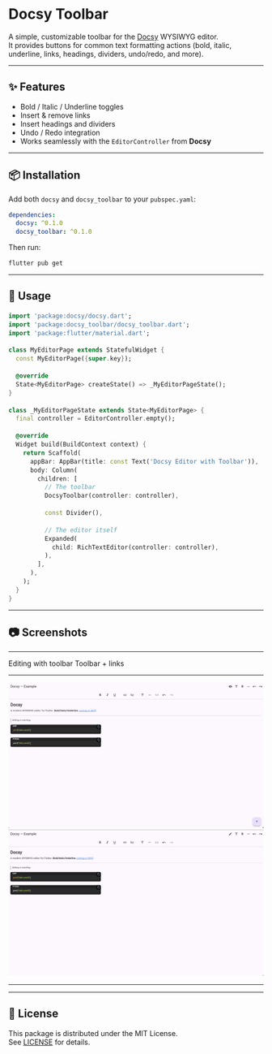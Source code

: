 # Docsy Toolbar

A simple, customizable toolbar for the
[Docsy](https://pub.dev/packages/docsy) WYSIWYG editor.\
It provides buttons for common text formatting actions (bold, italic,
underline, links, headings, dividers, undo/redo, and more).

------------------------------------------------------------------------

## ✨ Features

-   Bold / Italic / Underline toggles
-   Insert & remove links
-   Insert headings and dividers
-   Undo / Redo integration
-   Works seamlessly with the `EditorController` from **Docsy**

------------------------------------------------------------------------

## 📦 Installation

Add both `docsy` and `docsy_toolbar` to your `pubspec.yaml`:

``` yaml
dependencies:
  docsy: ^0.1.0
  docsy_toolbar: ^0.1.0
```

Then run:

``` sh
flutter pub get
```

------------------------------------------------------------------------

## 🚀 Usage

``` dart
import 'package:docsy/docsy.dart';
import 'package:docsy_toolbar/docsy_toolbar.dart';
import 'package:flutter/material.dart';

class MyEditorPage extends StatefulWidget {
  const MyEditorPage({super.key});

  @override
  State<MyEditorPage> createState() => _MyEditorPageState();
}

class _MyEditorPageState extends State<MyEditorPage> {
  final controller = EditorController.empty();

  @override
  Widget build(BuildContext context) {
    return Scaffold(
      appBar: AppBar(title: const Text('Docsy Editor with Toolbar')),
      body: Column(
        children: [
          // The toolbar
          DocsyToolbar(controller: controller),

          const Divider(),

          // The editor itself
          Expanded(
            child: RichTextEditor(controller: controller),
          ),
        ],
      ),
    );
  }
}
```

------------------------------------------------------------------------

## 📷 Screenshots

  -----------------------------------------------------------------------------------------------
  Editing with toolbar                           Toolbar + links
  ---------------------------------------------- ------------------------------------------------
  ![Editing](../docsy/screenshots/editing.png)   ![Readonly](../docsy/screenshots/readonly.png)

  -----------------------------------------------------------------------------------------------

------------------------------------------------------------------------

## 📝 License

This package is distributed under the MIT License.\
See [LICENSE](LICENSE) for details.
